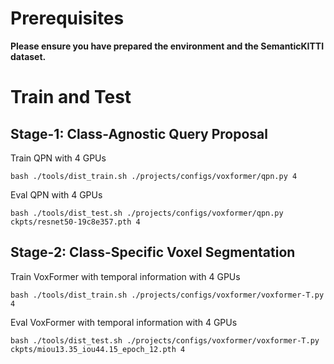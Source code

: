 # Prerequisites

**Please ensure you have prepared the environment and the SemanticKITTI dataset.**

# Train and Test

## Stage-1: Class-Agnostic Query Proposal
Train QPN with 4 GPUs 
```
bash ./tools/dist_train.sh ./projects/configs/voxformer/qpn.py 4
```

Eval QPN with 4 GPUs
```
bash ./tools/dist_test.sh ./projects/configs/voxformer/qpn.py ckpts/resnet50-19c8e357.pth 4
```
## Stage-2: Class-Specific Voxel Segmentation
Train VoxFormer with temporal information with 4 GPUs 
```
bash ./tools/dist_train.sh ./projects/configs/voxformer/voxformer-T.py 4
```

Eval VoxFormer with temporal information with 4 GPUs
```
bash ./tools/dist_test.sh ./projects/configs/voxformer/voxformer-T.py ckpts/miou13.35_iou44.15_epoch_12.pth 4
```
